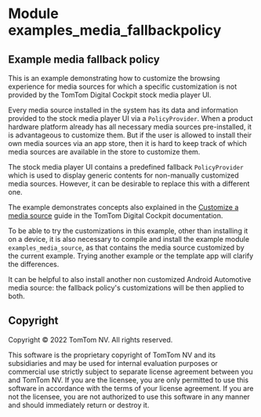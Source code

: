 # Module examples_media_fallbackpolicy

## Example media fallback policy

This is an example demonstrating how to customize the browsing experience for media sources for
which a specific customization is not provided by the TomTom Digital Cockpit stock media player UI.

Every media source installed in the system has its data and information provided to the stock
media player UI via a `PolicyProvider`. When a product hardware platform already has all necessary
media sources pre-installed, it is advantageous to customize them. But if the user is allowed to
install their own media sources via an app store, then it is hard to keep track of which media
sources are available in the store to customize them.

The stock media player UI contains a predefined fallback `PolicyProvider` which is used to display
generic contents for non-manually customized media sources. However, it can be desirable to replace
this with a different one.

The example demonstrates concepts also explained in the
[Customize a media source](https://developer.tomtom.com/tomtom-digital-cockpit/documentation/tutorials-and-examples/media/customize-a-media-source)
guide in the TomTom Digital Cockpit documentation.

To be able to try the customizations in this example, other than installing it on a device, it is
also necessary to compile and install the example module `examples_media_source`, as that contains
the media source customized by the current example. Trying another example or the template app will
clarify the differences.

It can be helpful to also install another non customized Android Automotive media source: the
fallback policy's customizations will be then applied to both.

## Copyright

Copyright © 2022 TomTom NV. All rights reserved.

This software is the proprietary copyright of TomTom NV and its subsidiaries and may be
used for internal evaluation purposes or commercial use strictly subject to separate
license agreement between you and TomTom NV. If you are the licensee, you are only permitted
to use this software in accordance with the terms of your license agreement. If you are
not the licensee, you are not authorized to use this software in any manner and should
immediately return or destroy it.
